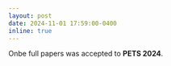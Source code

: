```yaml
---
layout: post
date: 2024-11-01 17:59:00-0400
inline: true
---
```


Onbe full papers was accepted to **PETS 2024**. 
